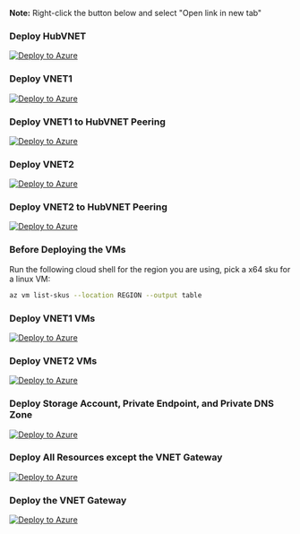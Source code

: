 **Note:** Right-click the button below and select "Open link in new tab"

### Deploy HubVNET
<a href="https://portal.azure.com/#create/Microsoft.Template/uri/https%3A%2F%2Fraw.githubusercontent.com%2FMicrosoftAzureAaron%2FNET_TrainingLabs%2Fmain%2FHubVNET%2FHubVNET.json">
  <img src="https://aka.ms/deploytoazurebutton" alt="Deploy to Azure" />
</a>

### Deploy VNET1
<a href="https://portal.azure.com/#create/Microsoft.Template/uri/https%3A%2F%2Fraw.githubusercontent.com%2FMicrosoftAzureAaron%2FNET_TrainingLabs%2Fmain%2FVNET1%2FVNET1.json">
  <img src="https://aka.ms/deploytoazurebutton" alt="Deploy to Azure" />
</a>

### Deploy VNET1 to HubVNET Peering
<a href="https://portal.azure.com/#create/Microsoft.Template/uri/https%3A%2F%2Fraw.githubusercontent.com%2FMicrosoftAzureAaron%2FNET_TrainingLabs%2Fmain%2FVNET1%2FVNET1-HubVNETpeering.json">
  <img src="https://aka.ms/deploytoazurebutton" alt="Deploy to Azure" />
</a>

### Deploy VNET2
<a href="https://portal.azure.com/#create/Microsoft.Template/uri/https%3A%2F%2Fraw.githubusercontent.com%2FMicrosoftAzureAaron%2FNET_TrainingLabs%2Fmain%2FVNET2%2FVNET2.json">
  <img src="https://aka.ms/deploytoazurebutton" alt="Deploy to Azure" />
</a>

### Deploy VNET2 to HubVNET Peering
<a href="https://portal.azure.com/#create/Microsoft.Template/uri/https%3A%2F%2Fraw.githubusercontent.com%2FMicrosoftAzureAaron%2FNET_TrainingLabs%2Fmain%2FVNET2%2FVNET2-HubVNETpeering.json">
  <img src="https://aka.ms/deploytoazurebutton" alt="Deploy to Azure" />
</a>

### Before Deploying the VMs
Run the following cloud shell for the region you are using, pick a x64 sku for a linux VM:
```sh
az vm list-skus --location REGION --output table
```

### Deploy VNET1 VMs
<a href="https://portal.azure.com/#create/Microsoft.Template/uri/https%3A%2F%2Fraw.githubusercontent.com%2FMicrosoftAzureAaron%2FNET_TrainingLabs%2Fmain%2FVMs%2FVNET1_2VMs.json">
  <img src="https://aka.ms/deploytoazurebutton" alt="Deploy to Azure" />
</a>

### Deploy VNET2 VMs
<a href="https://portal.azure.com/#create/Microsoft.Template/uri/https%3A%2F%2Fraw.githubusercontent.com%2FMicrosoftAzureAaron%2FNET_TrainingLabs%2Fmain%2FVMs%2FVNET2_2VMs.json">
  <img src="https://aka.ms/deploytoazurebutton" alt="Deploy to Azure" />
</a>

### Deploy Storage Account, Private Endpoint, and Private DNS Zone
<a href="https://portal.azure.com/#create/Microsoft.Template/uri/https%3A%2F%2Fraw.githubusercontent.com%2FMicrosoftAzureAaron%2FNET_TrainingLabs%2Fmain%2FStorageAccount%2FCreateHubPrivateEndpoint.json"> <img src="https://aka.ms/deploytoazurebutton" alt="Deploy to Azure" /> 
</a>

### Deploy All Resources except the VNET Gateway
<a href="https://portal.azure.com/#create/Microsoft.Template/uri/https%3A%2F%2Fraw.githubusercontent.com%2FMicrosoftAzureAaron%2FNET_TrainingLabs%2Fmain%2FmasterDeployment.json">
  <img src="https://aka.ms/deploytoazurebutton" alt="Deploy to Azure" />
</a>

### Deploy the VNET Gateway
<a href="https://portal.azure.com/#create/Microsoft.Template/uri/https%3A%2F%2Fraw.githubusercontent.com%2FMicrosoftAzureAaron%2FNET_TrainingLabs%2Fmain%2FHubVNETGateway%2FVNETGateway.json">
  <img src="https://aka.ms/deploytoazurebutton" alt="Deploy to Azure" />
</a>
